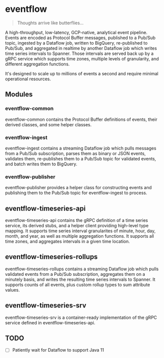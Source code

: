 # eventflow

> Thoughts arrive like butterflies…

A high-throughput, low-latency, GCP-native, analytical event pipeline. Events are encoded as
Protocol Buffer messages, published to a Pub/Sub topic, ingested by a Dataflow job, written to
BigQuery, re-published to Pub/Sub, and aggregated in realtime by another Dataflow job which writes
time series intervals to Spanner. Those intervals are served back up by a gRPC service which
supports time zones, multiple levels of granularity, and different aggregation functions.

It's designed to scale up to millions of events a second and require minimal operational resources.

## Modules

### eventflow-common

eventflow-common contains the Protocol Buffer definitions of events, their derived classes, and some
helper classes.

### eventflow-ingest

eventflow-ingest contains a streaming Dataflow job which pulls messages from a Pub/Sub subscription,
parses them as binary or JSON events, validates them, re-publishes them to a Pub/Sub topic for
validated events, and batch writes them to BigQuery.

### eventflow-publisher

eventflow-publisher provides a helper class for constructing events and publishing them to the
Pub/Sub topic for eventflow-ingest to process.

## eventflow-timeseries-api

eventflow-timeseries-api contains the gRPC definition of a time series service, its derived stubs,
and a helper client providing high-level type mapping. It supports time series interval granularites
of minute, hour, day, month, and year, as well as multiple aggregation functions. It supports all
time zones, and aggregates intervals in a given time location.

## eventflow-timeseries-rollups

eventflow-timeseries-rollups contains a streaming Dataflow job which pulls validated events from a
Pub/Sub subscription, aggregates them on a minutely basis, and writes the resulting time series
intervals to Spanner. It supports counts of all events, plus custom rollup types to sum attribute
values.

## eventflow-timeseries-srv

eventflow-timeseries-srv is a container-ready implementation of the gRPC service defined in
eventflow-timeseries-api.

## TODO

* [ ] Patiently wait for Dataflow to support Java 11
